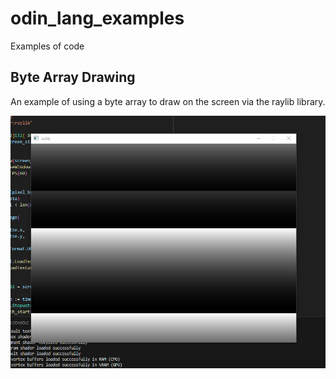 # odin_lang_examples
Examples of code

## Byte Array Drawing
An example of using a byte array to draw on the screen via the raylib library.

![alt text](https://github.com/MWhatsUp/odin_lang_examples/blob/main/raylib_byte_array_drawing.png)
